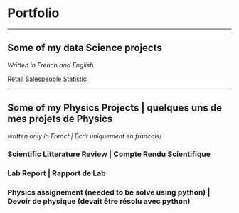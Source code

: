 # Portfolio

---

## Some of my data Science projects
_Written in French and English_

[Retail Salespeople Statistic](/sample_page)


---

## Some of my Physics Projects | quelques uns de mes projets de Physics
_written only in French| Écrit uniquement en francais_/


### Scientific Litterature Review | Compte Rendu Scientifique



### Lab Report | Rapport de Lab


### Physics assignement (needed to be solve using python) | Devoir de physique (devait être résolu avec python)


